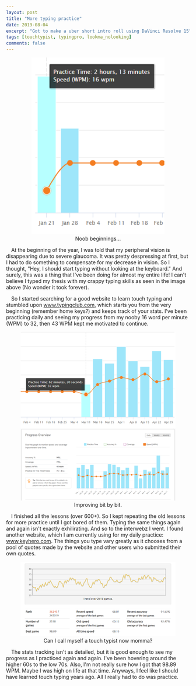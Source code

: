 ```yaml
---
layout: post
title: "More typing practice"
date: 2019-08-04
excerpt: "Got to make a uber short intro roll using DaVinci Resolve 15"
tags: [touchtypist, typingpro, lookma_nolooking]
comments: false
---
```


<figure>
   <center>
	    <img src="/assets/img/2019-08-04/typing1.png">
      <figcaption align="center">Noob beginnings...</figcaption>
   </center>
</figure>

&ensp;&ensp;At the beginning of the year, I was told that my peripheral vision is disappearing due to severe glaucoma. It was pretty despressing at first, but I had to do something to compensate for my decrease in vision. So I thought, "Hey, I should start typing without looking at the keyboard." And surely, this was a thing that I've been doing for almost my entire life! I can't believe I typed my thesis with my crappy typing skills as seen in the image above (No wonder it took forever).

&ensp;&ensp;So I started searching for a good website to learn touch typing and stumbled upon <a href="https://www.typingclub.com/">www.typingclub.com</a>, which starts you from the very beginning (remember home keys?) and keeps track of your stats. I've been practicing daily and seeing my progress from my nooby 16 word per minute (WPM) to 32, then 43 WPM kept me motivated to continue.

<figure class="half">
    <center>
	    <img src="/assets/img/2019-08-04/typing3.png">
      <img src="/assets/img/2019-08-04/typing2.png">
      <figcaption align="center">Improving bit by bit.</figcaption>
    </center>
</figure>      

&ensp;&ensp;I finished all the lessons (over 600+). So I kept repeating the old lessons for more practice until I got bored of them. Typing the same things again and again isn't exactly exhilirating. And so to the interwebz I went. I found another website, which I am currently using for my daily practice: <a href="https://www.keyhero.com">www.keyhero.com</a>. The things you type vary greatly as it chooses from a pool of quotes made by the website and other users who submitted their own quotes.

<figure>
   <center>
	    <img src="/assets/img/2019-08-04/typing4.png">
      <figcaption align="center">Can I call myself a touch typist now momma?</figcaption>
   </center>
</figure>

&ensp;&ensp;The stats tracking isn't as detailed, but it is good enough to see my progress as I practiced again and again. I've been hovering around the higher 60s to the low 70s. Also, I'm not really sure how I got that 98.89 WPM. Maybe I was high on life at that time. Anyways, I feel like I should have learned touch typing years ago. All I really had to do was practice.


